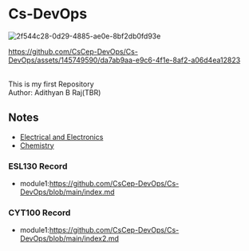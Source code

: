 # Cs-DevOps
![2f544c28-0d29-4885-ae0e-8bf2db0fd93e](https://github.com/CsCep-DevOps/Cs-DevOps/assets/145749590/6870fda5-c78f-4c48-9023-e64d0fcb04bb)


https://github.com/CsCep-DevOps/Cs-DevOps/assets/145749590/da7ab9aa-e9c6-4f1e-8af2-a06d4ea12823




<br>
This is my first Repository
<br>
Author: Adithyan B Raj(TBR)

## Notes 

- [Electrical and Electronics](#ESL130-Record)
- [Chemistry](#CYT100-Record)


### ESL130 Record
- module1:https://github.com/CsCep-DevOps/Cs-DevOps/blob/main/index.md

### CYT100 Record
- module1:https://github.com/CsCep-DevOps/Cs-DevOps/blob/main/index2.md


